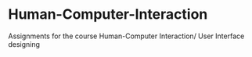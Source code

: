 # Human-Computer-Interaction
Assignments for the course Human-Computer Interaction/ User Interface designing
